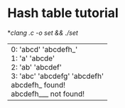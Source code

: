 # Hash table tutorial
**clang *.c -o set && ./set**

<table><tr><td>
0: 'abcd' 'abcdefh_'<br>
1: 'a' 'abcde'<br>
2: 'ab' 'abcdef'<br>
3: 'abc' 'abcdefg' 'abcdefh'<br>
abcdefh_ found!<br>
abcdefh___ not found!<br>
</table></tr></td>
